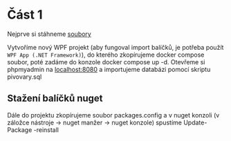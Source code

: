 # Část 1
Nejprve si stáhneme [soubory](https://minhaskamal.github.io/DownGit/#/home?url=https://github.com/TomPribil/WPF_tutorial/tree/main/Checkpoint1/soubory)

Vytvoříme nový WPF projekt (aby fungoval import balíčků, je potřeba použít `WPF App (.NET Framework)`), do kterého zkopírujeme docker compose soubor, poté zadáme do konzole docker compose up -d.
Otevřeme si phpmyadmin na [localhost:8080](http://localhost:8080/) a importujeme databázi pomocí skriptu pivovary.sql

## Stažení balíčků nuget
Dále do projektu zkopírujeme soubor packages.config a v nuget konzoli (v záložce nástroje -> nuget manžer -> nuget konzole) spustíme Update-Package -reinstall
